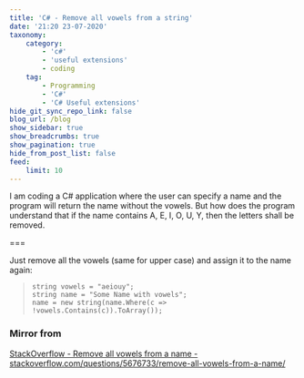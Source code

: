 ```yaml
---
title: 'C# - Remove all vowels from a string'
date: '21:20 23-07-2020'
taxonomy:
    category:
        - 'c#'
        - 'useful extensions'
        - coding
    tag:
        - Programming
        - 'C#'
        - 'C# Useful extensions'
hide_git_sync_repo_link: false
blog_url: /blog
show_sidebar: true
show_breadcrumbs: true
show_pagination: true
hide_from_post_list: false
feed:
    limit: 10
---
```


I am coding a C# application where the user can specify a name and the program will return the name without the vowels. But how does the program understand that if the name contains A, E, I, O, U, Y, then the letters shall be removed.

===

Just remove all the vowels (same for upper case) and assign it to the name again:

>     string vowels = "aeiouy";
>     string name = "Some Name with vowels";
>     name = new string(name.Where(c => !vowels.Contains(c)).ToArray());

### Mirror from
[StackOverflow - Remove all vowels from a name - stackoverflow.com/questions/5676733/remove-all-vowels-from-a-name/](stackoverflow.com/questions/5676733/remove-all-vowels-from-a-name/)


